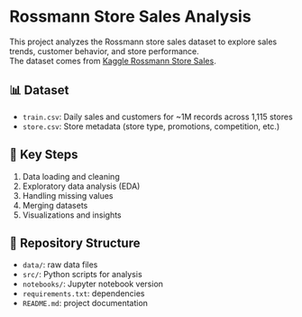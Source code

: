 # Rossmann Store Sales Analysis

This project analyzes the Rossmann store sales dataset to explore sales trends, customer behavior, and store performance.  
The dataset comes from [Kaggle Rossmann Store Sales](https://www.kaggle.com/c/rossmann-store-sales/data).

## 📊 Dataset
- `train.csv`: Daily sales and customers for ~1M records across 1,115 stores  
- `store.csv`: Store metadata (store type, promotions, competition, etc.)

## 🔎 Key Steps
1. Data loading and cleaning
2. Exploratory data analysis (EDA)
3. Handling missing values
4. Merging datasets
5. Visualizations and insights

## 📂 Repository Structure
- `data/`: raw data files  
- `src/`: Python scripts for analysis  
- `notebooks/`: Jupyter notebook version  
- `requirements.txt`: dependencies  
- `README.md`: project documentation  


